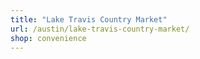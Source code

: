 ```yaml
---
title: "Lake Travis Country Market"
url: /austin/lake-travis-country-market/
shop: convenience
---
```

